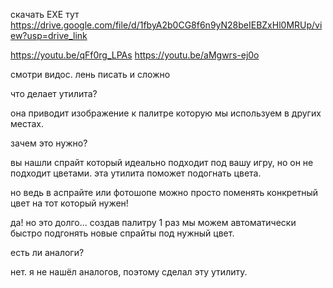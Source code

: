 скачать EXE тут https://drive.google.com/file/d/1fbyA2b0CG8f6n9yN28beIEBZxHl0MRUp/view?usp=drive_link


https://youtu.be/qFf0rg_LPAs
https://youtu.be/aMgwrs-ej0o

смотри видос. лень писать и сложно

что делает утилита?

она приводит изображение к палитре которую мы используем в других местах.

зачем это нужно?

вы нашли спрайт который идеально подходит под вашу игру, но он не подходит цветами. эта утилита поможет подогнать цвета.

но ведь в аспрайте или фотошопе можно просто поменять конкретный цвет на тот который нужен!

да! но это долго... создав палитру 1 раз мы можем автоматически быстро подгонять новые спрайты под нужный цвет.

есть ли аналоги?

нет. я не нашёл аналогов, поэтому сделал эту утилиту.
